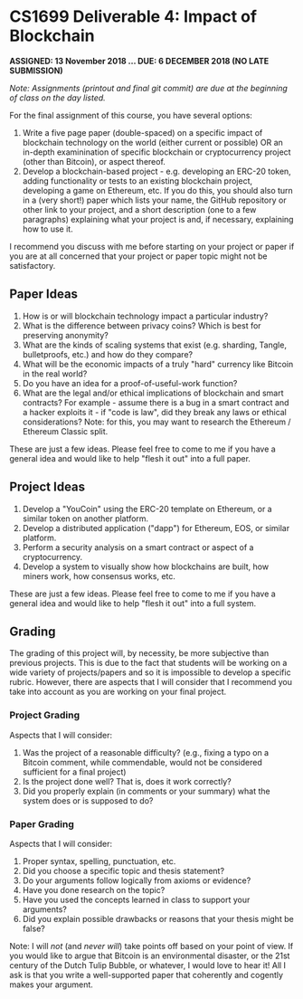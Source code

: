 # CS1699 Deliverable 4: Impact of Blockchain

**ASSIGNED: 13 November 2018 ... DUE: 6 DECEMBER 2018 (NO LATE SUBMISSION)**

_Note: Assignments (printout and final git commit) are due at the beginning of class on the day listed._

For the final assignment of this course, you have several options:

1. Write a five page paper (double-spaced) on a specific impact of blockchain technology on the world (either current or possible) OR an in-depth examinination of specific blockchain or cryptocurrency project (other than Bitcoin), or aspect thereof.
2. Develop a blockchain-based project - e.g. developing an ERC-20 token, adding functionality or tests to an existing blockchain project, developing a game on Ethereum, etc.  If you do this, you should also turn in a (very short!) paper which lists your name, the GitHub repository or other link to your project, and a short description (one to a few paragraphs) explaining what your project is and, if necessary, explaining how to use it.

I recommend you discuss with me before starting on your project or paper if you are at all concerned that your project or paper topic might not be satisfactory.

## Paper Ideas

1. How is or will blockchain technology impact a particular industry?
2. What is the difference between privacy coins?  Which is best for preserving anonymity?
3. What are the kinds of scaling systems that exist (e.g. sharding, Tangle, bulletproofs, etc.) and how do they compare?
4. What will be the economic impacts of a truly "hard" currency like Bitcoin in the real world?
5. Do you have an idea for a proof-of-useful-work function?
6. What are the legal and/or ethical implications of blockchain and smart contracts?  For example - assume there is a bug in a smart contract and a hacker exploits it - if "code is law", did they break any laws or ethical considerations?  Note: for this, you may want to research the Ethereum / Ethereum Classic split.

These are just a few ideas.  Please feel free to come to me if you have a general idea and would like to help "flesh it out" into a full paper.

## Project Ideas

1. Develop a "YouCoin" using the ERC-20 template on Ethereum, or a similar token on another platform.
2. Develop a distributed application ("dapp") for Ethereum, EOS, or similar platform.
3. Perform a security analysis on a smart contract or aspect of a cryptocurrency.
4. Develop a system to visually show how blockchains are built, how miners work, how consensus works, etc.

These are just a few ideas.  Please feel free to come to me if you have a general idea and would like to help "flesh it out" into a full system.

## Grading

The grading of this project will, by necessity, be more subjective than previous projects.  This is due to the fact that students will be working on a wide variety of projects/papers and so it is impossible to develop a specific rubric.  However, there are aspects that I will consider that I recommend you take into account as you are working on your final project.

### Project Grading

Aspects that I will consider:

1. Was the project of a reasonable difficulty? (e.g., fixing a typo on a Bitcoin comment, while commendable, would not be considered sufficient for a final project)
2. Is the project done well?  That is, does it work correctly?
3. Did you properly explain (in comments or your summary) what the system does or is supposed to do?

### Paper Grading

Aspects that I will consider:

1. Proper syntax, spelling, punctuation, etc.
2. Did you choose a specific topic and thesis statement?
3. Do your arguments follow logically from axioms or evidence?
4. Have you done research on the topic?
5. Have you used the concepts learned in class to support your arguments?
5. Did you explain possible drawbacks or reasons that your thesis might be false?

Note: I will *not* (and *never will*) take points off based on your point of view.  If you would like to argue that Bitcoin is an environmental disaster, or the 21st century of the Dutch Tulip Bubble, or whatever, I would love to hear it!  All I ask is that you write a well-supported paper that coherently and cogently makes your argument.
